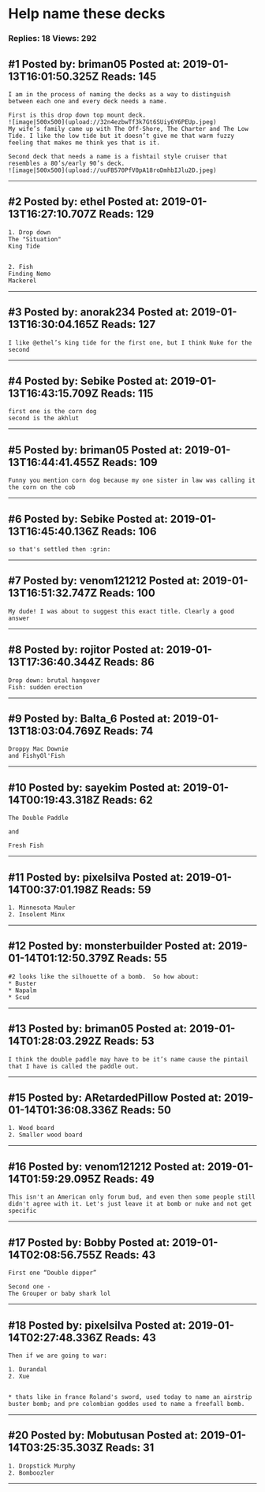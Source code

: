 # Help name these decks

### Replies: 18 Views: 292

## \#1 Posted by: briman05 Posted at: 2019-01-13T16:01:50.325Z Reads: 145

```
I am in the process of naming the decks as a way to distinguish between each one and every deck needs a name.

First is this drop down top mount deck. 
![image|500x500](upload://32n4ezbwTf3k7Gt6SUiy6Y6PEUp.jpeg) 
My wife’s family came up with The Off-Shore, The Charter and The Low Tide. I like the low tide but it doesn’t give me that warm fuzzy feeling that makes me think yes that is it.

Second deck that needs a name is a fishtail style cruiser that resembles a 80’s/early 90’s deck.
![image|500x500](upload://uuFB570PfV0pA18roDmhbIJlu2D.jpeg)
```

---
## \#2 Posted by: ethel Posted at: 2019-01-13T16:27:10.707Z Reads: 129

```
1. Drop down
The "Situation"
King Tide


2. Fish
Finding Nemo
Mackerel
```

---
## \#3 Posted by: anorak234 Posted at: 2019-01-13T16:30:04.165Z Reads: 127

```
I like @ethel’s king tide for the first one, but I think Nuke for the second
```

---
## \#4 Posted by: Sebike Posted at: 2019-01-13T16:43:15.709Z Reads: 115

```
first one is the corn dog
second is the akhlut
```

---
## \#5 Posted by: briman05 Posted at: 2019-01-13T16:44:41.455Z Reads: 109

```
Funny you mention corn dog because my one sister in law was calling it the corn on the cob
```

---
## \#6 Posted by: Sebike Posted at: 2019-01-13T16:45:40.136Z Reads: 106

```
so that's settled then :grin:
```

---
## \#7 Posted by: venom121212 Posted at: 2019-01-13T16:51:32.747Z Reads: 100

```
My dude! I was about to suggest this exact title. Clearly a good answer
```

---
## \#8 Posted by: rojitor Posted at: 2019-01-13T17:36:40.344Z Reads: 86

```
Drop down: brutal hangover
Fish: sudden erection
```

---
## \#9 Posted by: Balta_6 Posted at: 2019-01-13T18:03:04.769Z Reads: 74

```
Droppy Mac Downie
and FishyOl'Fish
```

---
## \#10 Posted by: sayekim Posted at: 2019-01-14T00:19:43.318Z Reads: 62

```
The Double Paddle

and

Fresh Fish
```

---
## \#11 Posted by: pixelsilva Posted at: 2019-01-14T00:37:01.198Z Reads: 59

```
1. Minnesota Mauler
2. Insolent Minx
```

---
## \#12 Posted by: monsterbuilder Posted at: 2019-01-14T01:12:50.379Z Reads: 55

```
#2 looks like the silhouette of a bomb.  So how about:
* Buster
* Napalm
* Scud
```

---
## \#13 Posted by: briman05 Posted at: 2019-01-14T01:28:03.292Z Reads: 53

```
I think the double paddle may have to be it’s name cause the pintail that I have is called the paddle out.
```

---
## \#15 Posted by: ARetardedPillow Posted at: 2019-01-14T01:36:08.336Z Reads: 50

```
1. Wood board
2. Smaller wood board
```

---
## \#16 Posted by: venom121212 Posted at: 2019-01-14T01:59:29.095Z Reads: 49

```
This isn't an American only forum bud, and even then some people still didn't agree with it. Let's just leave it at bomb or nuke and not get specific
```

---
## \#17 Posted by: Bobby Posted at: 2019-01-14T02:08:56.755Z Reads: 43

```
First one “Double dipper”

Second one -
The Grouper or baby shark lol
```

---
## \#18 Posted by: pixelsilva Posted at: 2019-01-14T02:27:48.336Z Reads: 43

```
Then if we are going to war:

1. Durandal 
2. Xue 


* thats like in france Roland's sword, used today to name an airstrip buster bomb; and pre colombian goddes used to name a freefall bomb.
```

---
## \#20 Posted by: Mobutusan Posted at: 2019-01-14T03:25:35.303Z Reads: 31

```
1. Dropstick Murphy
2. Bomboozler
```

---

